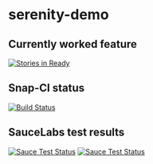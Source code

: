 # serenity-demo

## Currently worked feature
[![Stories in Ready](https://badge.waffle.io/codereuse/serenity-demo.png?label=ready&title=Ready)](https://waffle.io/codereuse/serenity-demo)

## Snap-CI status
[![Build Status](https://snap-ci.com/codereuse/serenity-demo/branch/master/build_image)](https://snap-ci.com/codereuse/serenity-demo/branch/master)

## SauceLabs test results
[![Sauce Test Status](https://saucelabs.com/buildstatus/itheo)](https://saucelabs.com/u/itheo)
[![Sauce Test Status](https://saucelabs.com/browser-matrix/itheo.svg)](https://saucelabs.com/u/itheo)

